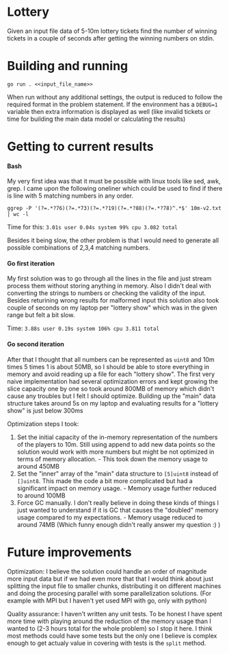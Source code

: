 # Lottery

Given an input file data of 5-10m lottery tickets find the number of winning tickets in a couple of seconds after getting the winning numbers on stdin.

# Building and running

`go run . <<input_file_name>>`

When run without any additional settings, the output is reduced to follow the required format in the problem statement. If the environment has a `DEBUG=1` variable then extra information is displayed as well (like invalid tickets or time for building the main data model or calculating the results)

# Getting to current results

#### Bash

My very first idea was that it must be possible with linux tools like sed, awk, grep. I came upon the following oneliner which could be used to find if there is line with 5 matching numbers in any order.

```ggrep -P '(?=.*?76)(?=.*73)(?=.*?19)(?=.*?88)(?=.*?78)^.*$' 10m-v2.txt | wc -l ```

Time for this: `3.01s user 0.04s system 99% cpu 3.082 total`

Besides it being slow, the other problem is that I would need to generate all possible combinations of 2,3,4 matching numbers.

#### Go first iteration

My first solution was to go through all the lines in the file and just stream process them without storing anything in memory. Also I didn't deal with converting the strings to numbers or checking the validity of the input. Besides returining wrong results for malformed input this solution also took couple of seconds on my laptop per "lottery show" which was in the given range but felt a bit slow.

Time: `3.88s user 0.19s system 106% cpu 3.811 total`

#### Go second iteration

After that I thought that all numbers can be represented as `uint8` and 10m times 5 times 1 is about 50MB, so I should be able to store everything in memory and avoid reading up a file for each "lottery show". The first very naive implementation had several optimization errors and kept growing the slice capacity one by one so took around 800MB of memory which didn't cause any troubles but I felt I should optimize. Building up the "main" data structure takes around 5s on my laptop and evaluating results for a "lottery show" is just below 300ms

Optimization steps I took:
1. Set the initial capacity of the in-memory representation of the numbers of the players to 10m. Still using append to add new data points so the solution would work with more numbers but might be not optimized in terms of memory allocation. - This took down the memory usage to around 450MB
2. Set the "inner" array of the "main" data structure to `[5]uint8` instead of `[]uint8`. This made the code a bit more complicated but had a significant impact on memory usage. - Memory usage further reduced to around 100MB
3. Force GC manually. I don't really believe in doing these kinds of things I just wanted to understand if it is GC that causes the "doubled" memory usage compared to my expectations. - Memory usage reduced to around 74MB (Which funny enough didn't really answer my question :) )

# Future improvements

Optimization:
I believe the solution could handle an order of magnitude more input data but if we had even more that that I would think about just splitting the input file to smaller chunks, distributing it on different machines and doing the procesing parallel with some parallelization solutions. (For example with MPI but I haven't yet used MPI with go, only with python)

Quality assurance:
I haven't written any unit tests. To be honest I have spent more time with playing around the reduction of the memory usage than I wanted to (2-3 hours total for the whole problem) so I stop it here. I think most methods could have some tests but the only one I believe is complex enough to get actualy value in covering with tests is the `split` method.
